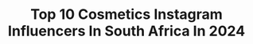 ---
title: Top 10 Cosmetics Instagram Influencers In South Africa In 2024
description: >-
  Find top cosmetics Instagram influencers in South Africa in 2024. Most popular hashtags: #ad #sponsored #style.
platform: Instagram
hits: 34
text_top: Identify the best Instagram accounts on inBeat.
text_bottom: Our database has 34 Instagram influencers like this in South Africa for you to connect with.
profiles:
  - username: "gorgeous_mbali"
    fullname: >-
      Gorgeous Mbali
    bio: >-
      - Jesus Girl 1st - Multi Award winning entrepreneur🏆 - CEO @hermosa_flor_cosmetics - @brandsouthafrica PYP ambassador - Ex Military turned Beauty Boss
    location: "South Africa"
    followers: 648586
    engagement: 197
    commentsToLikes: 0.011082
    id: ck15tm7ieirr50i194fmwdp4g
    verified: false
    hashtags: "#sheownshersuccess, #skincare, #hyperpigmentation"
  - username: "mohale_77"
    fullname: >-
      Mohale Motaung
    bio: >-
      Award winning male personality 🥇 Founder & CEO: @Fusioncocktail_lounge @elahom_cosmetics Face of @laagerrooibostea Bookings: Neo@allinn.co.za
    location: "South Africa"
    followers: 1248770
    engagement: 29
    commentsToLikes: 2.038190
    id: ck0w2eqyinzo50i1993dy4jdo
    verified: true
    hashtags: "#ad, #siyavannasa, #sponsored, #brandambassadorforhealth"
  - username: "dramiraogunleye"
    fullname: >-
      Doctor Amira
    bio: >-
      "Dr. A” | Mom of 👧🏽👶🏽 Howard University Alumna Cosmetic Dentist to the 💫💫 North African ❤️ Egyptian 📍MIA NO DM 🚫Tap Contact Female Empowerment
    location: "South Africa"
    followers: 82725
    engagement: 229
    commentsToLikes: 0.090478
    id: ck5zlo71nl36w0i14elk4rlg3
    verified: false
    hashtags: "#blessedbeyondmeasure, #keepgoing, #strongertogether, #supportblackbusiness"
  - username: "beautymarkedandco"
    fullname: >-
      BeautyMarked & Co.
    bio: >-
      ♦️ African Inspired Cosmetics Brand ♦️ Founder @doc_mcserwaa ♦️ SERWAA Collection Available NOW! ♦️🇺🇸 WORLDWIDE 🌍SHIPPING ♦️SHOP & SUBSCRIBE 📧⤵️
    location: "South Africa"
    followers: 19699
    engagement: 68
    commentsToLikes: 0.036835
    id: ck0tx4e6ohv2t0i19ze7vedx4
    verified: false
    hashtags: "#melaninmakeupdaily, #makeupforwoc, #melaninqueen, #eyeshadowlooks"
  - username: "ifathindes"
    fullname: >-
      Ifat Hindes
    bio: >-
      𝘈ward Winning Entrepreneur⁣ 🌟⁣ Photographer 📸⁣ @ikhphotography Epilepsy & Health Awareness 💜⁣ 💌 DM for COLLABS ⁣ Nourish Your Soul 🥰
    location: "South Africa"
    followers: 28471
    engagement: 135
    commentsToLikes: 0.021284
    id: ck0vv12s4n1uv0i19sjhh4v8i
    verified: false
    hashtags: "#hair, #instagood, #cute, #hongkong"
  - username: "bridge5m"
    fullname: >-
      Bridget de Kock (Marshall)
    bio: >-
      Luxury Travel Advisor | Content Creator 📧 bridgemarshall@gmail.com 📍CPT 🔜 🌎 👩🏼‍💻 @travelb_comeflywithme 💍 @kobusdekock15
    location: "South Africa"
    followers: 44178
    engagement: 108
    commentsToLikes: 0.100286
    id: ckapa21m1uebh0i78996apdj4
    verified: false
    hashtags: "#ratherbeinmauritius, #italytravel, #travelmauritius, #beachcomberlife"
  - username: "yolzchannel"
    fullname: >-
      Yolenda Jawe
    bio: >-
      Award Winning YouTuber | Big Sis Yolz 🤍 📍Joburg 🇿🇦 Travel🌍 @thejawestravel | MD @yolzbeauty International Public Speaker | 📧yolzchannel@gmail.com
    location: "South Africa"
    followers: 125653
    engagement: 567
    commentsToLikes: 0.022134
    id: ck8t07zbpr4wj0j78t5pa8cot
    verified: false
    hashtags: "#wholesomesunday, #realmagic, #makotiyolz, #100ksubscribers"
  - username: "lavanyawiles"
    fullname: >-
      Lavanya Wiles
    bio: >-
      〽️Unprofessional MUA 〽️Beauty • Skin • Art • Life 〽️Cape Town, South Africa 🇿🇦
    location: "South Africa"
    followers: 149968
    engagement: 5258
    commentsToLikes: 0.014577
    id: cl48q8xlkm31u0i23f3n8nyh0
    verified: false
    hashtags: "#creativemakeup, #editorialmakeup, #liquidlatexmakeup, #eyeliner"
  - username: "azeegreen"
    fullname: >-
      Az’emahle🦋
    bio: >-
      Model 1/2 @talentlesstakes podcast Fashion, Beauty and Health& Wellness. Living Intentionally L&A🤍
    location: "South Africa"
    followers: 52053
    engagement: 408
    commentsToLikes: 0.023660
    id: ck6to4jrmc2710j71o2vejsbb
    verified: false
    hashtags: "#sponsored, #niveasouthafrica, #oilyskin, #mycottonon"
  - username: "vongai.mapho"
    fullname: >-
      Vongai Mapho
    bio: >-
      •Inspiring others by sharing my experiences •Clothing Brand - @dream.apparell •Home improvement - @byvongai_home
    location: "South Africa"
    followers: 160562
    engagement: 294
    commentsToLikes: 0.029360
    id: ck5ccz9yzi9gt0i110vnkuwob
    verified: false
    hashtags: "#hmsouthafrica, #catricecosmetics, #vongaixcatrice, #itsnotmagicitsmakeup"
---